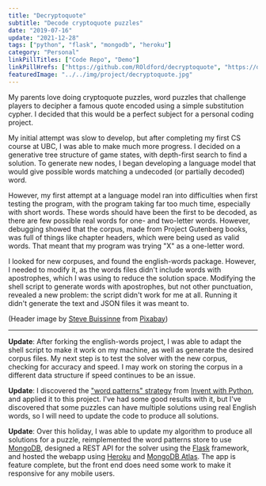 ```yaml
---
title: "Decryptoquote"
subtitle: "Decode cryptoquote puzzles"
date: "2019-07-16"
update: "2021-12-28"
tags: ["python", "flask", "mongodb", "heroku"]
category: "Personal"
linkPillTitles: ["Code Repo", "Demo"]
linkPillHrefs: ["https://github.com/ROldford/decryptoquote", "https://decryptoquote.onrender.com/"]
featuredImage: "../../img/project/decryptoquote.jpg"
---
```


My parents love doing cryptoquote puzzles, word puzzles that challenge players
to decipher a famous quote encoded using a simple substitution cypher. I decided
that this would be a perfect subject for a personal coding project.

My initial attempt was slow to develop, but after completing my first CS course
at UBC, I was able to make much more progress. I decided on a generative tree
structure of game states, with depth-first search to find a solution. To
generate new nodes, I began developing a language model that would give possible
words matching a undecoded (or partially decoded) word.

However, my first attempt at a language model ran into difficulties when first
testing the program, with the program taking far too much time, especially with
short words. These words should have been the first to be decoded, as there are
few possible real words for one- and two-letter words. However, debugging showed
that the corpus, made from Project Gutenberg books, was full of things like
chapter headers, which were being used as valid words. That meant that my
program was trying "X" as a one-letter word.

I looked for new corpuses, and found the english-words package. However, I
needed to modify it, as the words files didn't include words with apostrophes,
which I was using to reduce the solution space. Modifying the shell script to
generate words with apostrophes, but not other punctuation, revealed a new
problem: the script didn't work for me at all. Running it didn't generate the
text and JSON files it was meant to.

(Header image by [Steve Buissinne](https://tinyurl.com/y72vzx8u) from
[Pixabay](https://tinyurl.com/yb7gheq5))

---

**Update**: After forking the english-words project, I was able to adapt the 
shell script to make it work on my machine, as well as generate the desired
corpus files. My next step is to test the solver with the new corpus, checking
for accuracy and speed. I may work on storing the corpus in a different data
structure if speed continues to be an issue.

**Update**: I discovered the ["word patterns" strategy](https://inventwithpython.com/hacking/chapter18.html) from [Invent with Python](https://inventwithpython.com/), and applied it to this project. I've had some good results with it, but I've discovered that some puzzles can have multiple solutions using real English words, so I will need to update the code to produce all solutions.

**Update**: Over this holiday, I was able to update my algorithm to produce all solutions for a puzzle, reimplemented the word patterns store to use [MongoDB](https://www.mongodb.com/), designed a REST API for the solver using the [Flask](https://flask.palletsprojects.com/en/2.0.x/) framework, and hosted the webapp using [Heroku](https://www.heroku.com) and [MongoDB Atlas](https://www.mongodb.com/atlas/database). The app is feature complete, but the front end does need some work to make it responsive for any mobile users.
